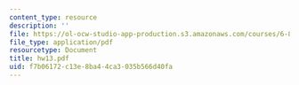 ```yaml
---
content_type: resource
description: ''
file: https://ol-ocw-studio-app-production.s3.amazonaws.com/courses/6-856j-randomized-algorithms-fall-2002/f7b06172c13e8ba44ca3035b566d40fa_hw13.pdf
file_type: application/pdf
resourcetype: Document
title: hw13.pdf
uid: f7b06172-c13e-8ba4-4ca3-035b566d40fa
---
```

